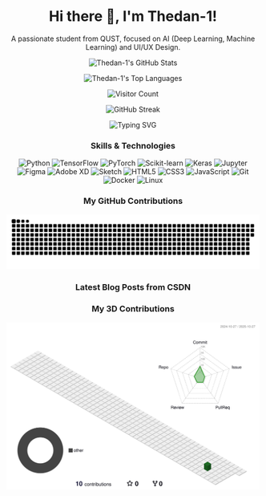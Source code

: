 <h1 align="center">Hi there 👋, I'm Thedan-1!</h1>

<p align="center">
  A passionate student from QUST, focused on AI (Deep Learning, Machine Learning) and UI/UX Design.
</p>

<!-- GitHub Stats Card -->
<p align="center">
  <img src="https://github-readme-stats.vercel.app/api?username=Thedan-1&show_icons=true&theme=default&hide_border=true&count_private=true" alt="Thedan-1's GitHub Stats" />
</p>

<!-- Top Languages Card -->
<p align="center">
  <img src="https://github-readme-stats.vercel.app/api/top-langs/?username=Thedan-1&layout=compact&theme=default&hide_border=true" alt="Thedan-1's Top Languages" />
</p>

<!-- Visitor Badge -->
<p align="center">
  <img src="https://visitor-badge.glitch.me/badge?page_id=Thedan-1.Thedan-1&left_color=green&right_color=red" alt="Visitor Count" />
</p>

<!-- GitHub Streak Stats -->
<p align="center">
  <img src="https://streak-stats.demolab.com/?user=Thedan-1&theme=default&hide_border=true" alt="GitHub Streak" />
</p>

<!-- Typing SVG -->
<p align="center">
 <img src="https://readme-typing-svg.demolab.com/?lines=Hello,+World!;Focused+on+AI+and+UI/UX.;Always+learning+new+things.;Welcome+to+my+profile!&font=Fira%20Code&size=25&duration=2000&color=00BFFF&center=true" alt="Typing SVG" />

<h3 align="center">Skills & Technologies</h3>
<p align="center">
  <img src="https://img.shields.io/badge/-Python-3776AB?style=flat-square&logo=python&logoColor=white" alt="Python" />
  <img src="https://img.shields.io/badge/-TensorFlow-FF6F00?style=flat-square&logo=tensorflow&logoColor=white" alt="TensorFlow" />
  <img src="https://img.shields.io/badge/-PyTorch-EE4C2C?style=flat-square&logo=pytorch&logoColor=white" alt="PyTorch" />
  <img src="https://img.shields.io/badge/-Scikit--learn-F7931E?style=flat-square&logo=scikit-learn&logoColor=white" alt="Scikit-learn" />
  <img src="https://img.shields.io/badge/-Keras-D00000?style=flat-square&logo=keras&logoColor=white" alt="Keras" />
  <img src="https://img.shields.io/badge/-Jupyter-F37626?style=flat-square&logo=jupyter&logoColor=white" alt="Jupyter" />
  <img src="https://img.shields.io/badge/-Figma-F24E1E?style=flat-square&logo=figma&logoColor=white" alt="Figma" />
  <img src="https://img.shields.io/badge/-Adobe%20XD-FF61F6?style=flat-square&logo=adobexd&logoColor=white" alt="Adobe XD" />
  <img src="https://img.shields.io/badge/-Sketch-F7B500?style=flat-square&logo=sketch&logoColor=white" alt="Sketch" />
  <img src="https://img.shields.io/badge/-HTML5-E34F26?style=flat-square&logo=html5&logoColor=white" alt="HTML5" />
  <img src="https://img.shields.io/badge/-CSS3-1572B6?style=flat-square&logo=css3&logoColor=white" alt="CSS3" />
  <img src="https://img.shields.io/badge/-JavaScript-F7DF1E?style=flat-square&logo=javascript&logoColor=black" alt="JavaScript" />
  <img src="https://img.shields.io/badge/-Git-F05032?style=flat-square&logo=git&logoColor=white" alt="Git" />
  <img src="https://img.shields.io/badge/-Docker-2496ED?style=flat-square&logo=docker&logoColor=white" alt="Docker" />
  <img src="https://img.shields.io/badge/-Linux-FCC624?style=flat-square&logo=linux&logoColor=black" alt="Linux" />
  <!-- 你可以根据自己的实际技能添加更多徽章 -->
</p>

<h3 align="center">My GitHub Contributions</h3>

<!-- Snake Animation (Placeholder - will be generated by GitHub Action) -->
<p align="center">
  <picture>
    <source media="(prefers-color-scheme: dark)" srcset="https://raw.githubusercontent.com/Thedan-1/Thedan-1/output/github-contribution-grid-snake-dark.svg">
    <source media="(prefers-color-scheme: light)" srcset="https://raw.githubusercontent.com/Thedan-1/Thedan-1/output/github-contribution-grid-snake.svg">
    <img alt="github contribution grid snake animation" src="https://raw.githubusercontent.com/Thedan-1/Thedan-1/output/github-contribution-grid-snake.svg">
  </picture>
</p>

<h3 align="center">Latest Blog Posts from CSDN</h3>
<!-- BLOG-POST-LIST:START -->
<!-- BLOG-POST-LIST:END -->

<h3 align="center">My 3D Contributions</h3>
<!-- 3D Contributions (Placeholder - will be generated by GitHub Action) -->
<p align="center">
  <img src="https://raw.githubusercontent.com/Thedan-1/Thedan-1/main/profile-3d-contrib/profile-green-animate.svg" alt="3D Contributions" />
</p>
